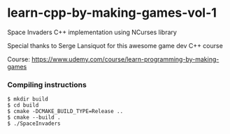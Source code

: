 # learn-cpp-by-making-games-vol-1
Space Invaders C++ implementation using NCurses library

Special thanks to Serge Lansiquot for this awesome game dev C++ course

Course: https://www.udemy.com/course/learn-programming-by-making-games

### Compiling instructions
```
$ mkdir build 
$ cd build
$ cmake -DCMAKE_BUILD_TYPE=Release .. 
$ cmake --build .
$ ./SpaceInvaders
```
